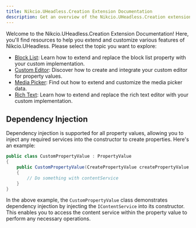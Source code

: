```yaml
---
title: Nikcio.UHeadless.Creation Extension Documentation
description: Get an overview of the Nikcio.UHeadless.Creation extension documentation.
---
```


Welcome to the Nikcio.UHeadless.Creation Extension Documentation! Here, you'll find resources to help you extend and customize various features of Nikcio.UHeadless. Please select the topic you want to explore:

- [Block List](./block-list): Learn how to extend and replace the block list property with your custom implementation.
- [Custom Editor](./custom-editor): Discover how to create and integrate your custom editor for property values.
- [Media Picker](./media-picker): Find out how to extend and customize the media picker data.
- [Rich Text](./rich-text): Learn how to extend and replace the rich text editor with your custom implementation.

## Dependency Injection

Dependency injection is supported for all property values, allowing you to inject any required services into the constructor to create properties. Here's an example:

```csharp
public class CustomPropertyValue : PropertyValue
{
    public CustomPropertyValue(CreatePropertyValue createPropertyValue, IContentService contentService) : base(createPropertyValue)
    {
        // Do something with contentService
    }
}
```

In the above example, the `CustomPropertyValue` class demonstrates dependency injection by injecting the `IContentService` into its constructor. This enables you to access the content service within the property value to perform any necessary operations.